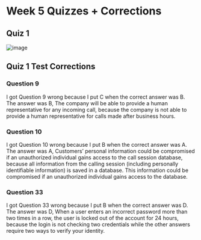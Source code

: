 # Week 5 Quizzes + Corrections

## Quiz 1

![image](https://user-images.githubusercontent.com/89167131/164312148-676d531e-7861-4f45-ad16-d37b46aac295.png)

## Quiz 1 Test Corrections

### Question 9
I got Question 9 wrong because I put C when the correct answer was B. The answer was B, The company will be able to provide a human representative for any incoming call, because the company is not able to provide a human representative for calls made after business hours.

### Question 10
I got Question 10 wrong because I put B when the correct answer was A. The answer was A, Customers’ personal information could be compromised if an unauthorized individual gains access to the call session database, because all information from the calling session (including personally identifiable information) is saved in a database. This information could be compromised if an unauthorized individual gains access to the database.

### Question 33 
I got Question 33 wrong because I put B when the correct answer was D. The answer was D, When a user enters an incorrect password more than two times in a row, the user is locked out of the account for 24 hours, because the login is not checking two credentials while the other answers require two ways to verify your identity.

